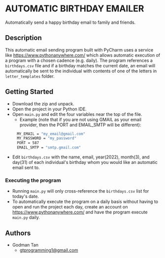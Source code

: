 # AUTOMATIC BIRTHDAY EMAILER  

Automatically send a happy birthday email to family and friends.

## Description

This automatic email sending program built with PyCharm uses a service like https://www.pythonanywhere.com/ which allows automatic execution of a program with a chosen cadence (e.g. daily).
The program references a `birthdays.csv` file and if a birthday matches the current date, an email will automatically be sent to the individual with contents of one of the letters in `letter_templates` folder.

## Getting Started

* Download the zip and unpack.
* Open the project in your Python IDE.
* Open `main.py` and edit the four variables near the top of the file.
  * Example (note that if you are not using GMAIL as your email provider, then the PORT and EMAIL_SMTP will be different):
  ```sh
    MY_EMAIL = "my_email@gmail.com"
    MY_PASSWORD = "my_password"
    PORT = 587
    EMAIL_SMTP = "smtp.gmail.com"
  ```
* Edit `birthdays.csv` with the name, email, year(2022), month(3), and day(31) of each individual's birthday whom you would like an automatic email sent to.

### Executing the program

* Running `main.py` will only cross-reference the `birthdays.csv` list for today's date.
* To automatically execute the program on a daily basis without having to open and run the project each day, create an account on https://www.pythonanywhere.com/ and have the program execute `main.py` daily.

## Authors

* Godman Tan
  * gtprogramming1@gmail.com
